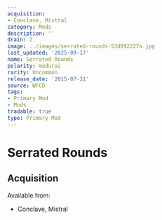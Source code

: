 ```yaml
---
acquisition:
- Conclave, Mistral
category: Mods
description: ''
drain: 2
image: ../images/serrated-rounds-53d092227a.jpg
last_updated: '2025-09-17'
name: Serrated Rounds
polarity: madurai
rarity: Uncommon
release_date: '2015-07-31'
source: WFCD
tags:
- Primary Mod
- Mods
tradable: true
type: Primary Mod
---
```


# Serrated Rounds

## Acquisition

Available from:
- Conclave, Mistral

